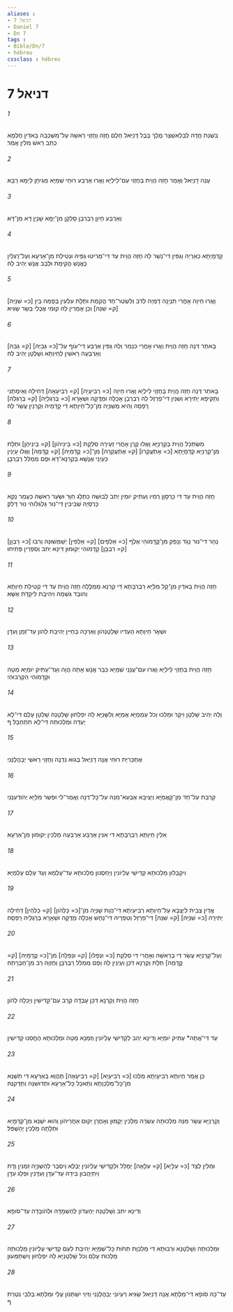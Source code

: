 ```yaml
---
aliases : 
- דניאל 7
- Daniel 7
- Dn 7
tags : 
- Bible/Dn/7
- hébreu
cssclass : hébreu
---
```


# דניאל 7

###### 1
בִּשְׁנַת חֲדָה לְבֵלְאשַׁצַּר מֶלֶךְ בָּבֶל דָּנִיֵּאל חֵלֶם חֲזָה וְחֶזְוֵי רֵאשֵׁהּ עַל־מִשְׁכְּבֵהּ בֵּאדַיִן חֶלְמָא כְתַב רֵאשׁ מִלִּין אֲמַר׃
###### 2
עָנֵה דָנִיֵּאל וְאָמַר חָזֵה הֲוֵית בְּחֶזְוִי עִם־לֵילְיָא וַאֲרוּ אַרְבַּע רוּחֵי שְׁמַיָּא מְגִיחָן לְיַמָּא רַבָּא׃
###### 3
וְאַרְבַּע חֵיוָן רַבְרְבָן סָלְקָן מִן־יַמָּא שָׁנְיָן דָּא מִן־דָּא׃
###### 4
קַדְמָיְתָא כְאַרְיֵה וְגַפִּין דִּי־נְשַׁר לַהּ חָזֵה הֲוֵית עַד דִּי־מְּרִיטוּ גַפַּיהּ וּנְטִילַת מִן־אַרְעָא וְעַל־רַגְלַיִן כֶּאֱנָשׁ הֳקִימַת וּלְבַב אֱנָשׁ יְהִיב לַהּ׃
###### 5
וַאֲרוּ חֵיוָה אָחֳרִי תִנְיָנָה דָּמְיָה לְדֹב וְלִשְׂטַר־חַד הֳקִמַת וּתְלָת עִלְעִין בְּפֻמַּהּ בֵּין [כ= שִׁנַּיַּהּ] [ק= שִׁנַּהּ] וְכֵן אָמְרִין לַהּ קוּמִי אֲכֻלִי בְּשַׂר שַׂגִּיא׃
###### 6
בָּאתַר דְּנָה חָזֵה הֲוֵית וַאֲרוּ אָחֳרִי כִּנְמַר וְלַהּ גַּפִּין אַרְבַּע דִּי־עֹוף עַל־[כ= גַּבַּיַּהּ] [ק= גַּבַּהּ] וְאַרְבְּעָה רֵאשִׁין לְחֵיוְתָא וְשָׁלְטָן יְהִיב לַהּ׃
###### 7
בָּאתַר דְּנָה חָזֵה הֲוֵית בְּחֶזְוֵי לֵילְיָא וַאֲרוּ חֵיוָה [כ= רְבִיעָיָה] [ק= רְבִיעָאָה] דְּחִילָה וְאֵימְתָנִי וְתַקִּיפָא יַתִּירָא וְשִׁנַּיִן דִּי־פַרְזֶל לַהּ רַבְרְבָן אָכְלָה וּמַדֱּקָה וּשְׁאָרָא [כ= בְּרַגְלַיַּהּ] [ק= בְּרַגְלַהּ] רָפְסָה וְהִיא מְשַׁנְּיָה מִן־כָּל־חֵיוָתָא דִּי קָדָמַיהּ וְקַרְנַיִן עֲשַׂר לַהּ׃
###### 8
מִשְׂתַּכַּל הֲוֵית בְּקַרְנַיָּא וַאֲלוּ קֶרֶן אָחֳרִי זְעֵירָה סִלְקָת [כ= בֵּינֵיהֹון] [ק= בֵּינֵיהֵן] וּתְלָת מִן־קַרְנַיָּא קַדְמָיָתָא [כ= אֶתְעֲקַרוּ] [ק= אֶתְעֲקַרָה] מִן־[כ= קֳדָמַיַּהּ] [ק= קֳדָמַהּ] וַאֲלוּ עַיְנִין כְּעַיְנֵי אֲנָשָׁא בְּקַרְנָא־דָא וּפֻם מְמַלִּל רַבְרְבָן׃
###### 9
חָזֵה הֲוֵית עַד דִּי כָרְסָוָן רְמִיו וְעַתִּיק יֹומִין יְתִב לְבוּשֵׁהּ כִּתְלַג חִוָּר וּשְׂעַר רֵאשֵׁהּ כַּעֲמַר נְקֵא כָּרְסְיֵהּ שְׁבִיבִין דִּי־נוּר גַּלְגִּלֹּוהִי נוּר דָּלִק׃
###### 10
נְהַר דִּי־נוּר נָגֵד וְנָפֵק מִן־קֳדָמֹוהִי אֶלֶף [כ= אַלְפַיִם] [ק= אַלְפִין] יְשַׁמְּשׁוּנֵּהּ וְרִבֹּו [כ= רַבְּוָן] [ק= רִבְבָן] קָדָמֹוהִי יְקוּמוּן דִּינָא יְתִב וְסִפְרִין פְּתִיחוּ׃
###### 11
חָזֵה הֲוֵית בֵּאדַיִן מִן־קָל מִלַּיָּא רַבְרְבָתָא דִּי קַרְנָא מְמַלֱּלָה חָזֵה הֲוֵית עַד דִּי קְטִילַת חֵיוְתָא וְהוּבַד גִּשְׁמַהּ וִיהִיבַת לִיקֵדַת אֶשָּׁא׃
###### 12
וּשְׁאָר חֵיוָתָא הֶעְדִּיו שָׁלְטָנְהֹון וְאַרְכָה בְחַיִּין יְהִיבַת לְהֹון עַד־זְמַן וְעִדָּן׃
###### 13
חָזֵה הֲוֵית בְּחֶזְוֵי לֵילְיָא וַאֲרוּ עִם־עֲנָנֵי שְׁמַיָּא כְּבַר אֱנָשׁ אָתֵה הֲוָה וְעַד־עַתִּיק יֹומַיָּא מְטָה וּקְדָמֹוהִי הַקְרְבוּהִי׃
###### 14
וְלֵהּ יְהִיב שָׁלְטָן וִיקָר וּמַלְכוּ וְכֹל עַמְמַיָּא אֻמַיָּא וְלִשָּׁנַיָּא לֵהּ יִפְלְחוּן שָׁלְטָנֵהּ שָׁלְטָן עָלַם דִּי־לָא יֶעְדֵּה וּמַלְכוּתֵהּ דִּי־לָא תִתְחַבַּל׃ ף
###### 15
אֶתְכְּרִיַּת רוּחִי אֲנָה דָנִיֵּאל בְּגֹוא נִדְנֶה וְחֶזְוֵי רֵאשִׁי יְבַהֲלֻנַּנִי׃
###### 16
קִרְבֵת עַל־חַד מִן־קָאֲמַיָּא וְיַצִּיבָא אֶבְעֵא־מִנֵּהּ עַל־כָּל־דְּנָה וַאֲמַר־לִי וּפְשַׁר מִלַּיָּא יְהֹודְעִנַּנִי׃
###### 17
אִלֵּין חֵיוָתָא רַבְרְבָתָא דִּי אִנִּין אַרְבַּע אַרְבְּעָה מַלְכִין יְקוּמוּן מִן־אַרְעָא׃
###### 18
וִיקַבְּלוּן מַלְכוּתָא קַדִּישֵׁי עֶלְיֹונִין וְיַחְסְנוּן מַלְכוּתָא עַד־עָלְמָא וְעַד עָלַם עָלְמַיָּא׃
###### 19
אֱדַיִן צְבִית לְיַצָּבָא עַל־חֵיוְתָא רְבִיעָיְתָא דִּי־הֲוָת שָׁנְיָה מִן־[כ= כָּלְּהֹון] [ק= כָּלְּהֵין] דְּחִילָה יַתִּירָה [כ= שִׁנַּיַּהּ] [ק= שִׁנַּהּ] דִּי־פַרְזֶל וְטִפְרַיהּ דִּי־נְחָשׁ אָכְלָה מַדֲּקָה וּשְׁאָרָא בְּרַגְלַיהּ רָפְסָה׃
###### 20
וְעַל־קַרְנַיָּא עֲשַׂר דִּי בְרֵאשַׁהּ וְאָחֳרִי דִּי סִלְקַת [כ= וּנְפַלוּ] [ק= וּנְפַלָה] מִן־[כ= קֳדָמַיַּהּ] [ק= קֳדָמַהּ] תְּלָת וְקַרְנָא דִכֵּן וְעַיְנִין לַהּ וְפֻם מְמַלִּל רַבְרְבָן וְחֶזְוַהּ רַב מִן־חַבְרָתַהּ׃
###### 21
חָזֵה הֲוֵית וְקַרְנָא דִכֵּן עָבְדָה קְרָב עִם־קַדִּישִׁין וְיָכְלָה לְהֹון׃
###### 22
עַד דִּי־אֲתָה* עַתִּיק יֹומַיָּא וְדִינָא יְהִב לְקַדִּישֵׁי עֶלְיֹונִין וְזִמְנָא מְטָה וּמַלְכוּתָא הֶחֱסִנוּ קַדִּישִׁין׃
###### 23
כֵּן אֲמַר חֵיוְתָא רְבִיעָיְתָא מַלְכוּ [כ= רְבִיעָיָא] [ק= רְבִיעָאָה] תֶּהֱוֵא בְאַרְעָא דִּי תִשְׁנֵא מִן־כָּל־מַלְכְוָתָא וְתֵאכֻל כָּל־אַרְעָא וּתְדוּשִׁנַּהּ וְתַדְּקִנַּהּ׃
###### 24
וְקַרְנַיָּא עֲשַׂר מִנַּהּ מַלְכוּתָה עַשְׂרָה מַלְכִין יְקֻמוּן וְאָחֳרָן יְקוּם אַחֲרֵיהֹון וְהוּא יִשְׁנֵא מִן־קַדְמָיֵא וּתְלָתָה מַלְכִין יְהַשְׁפִּל׃
###### 25
וּמִלִּין לְצַד [כ= עִלָּיָא] [ק= עִלָּאָה] יְמַלִּל וּלְקַדִּישֵׁי עֶלְיֹונִין יְבַלֵּא וְיִסְבַּר לְהַשְׁנָיָה זִמְנִין וְדָת וְיִתְיַהֲבוּן בִּידֵהּ עַד־עִדָּן וְעִדָּנִין וּפְלַג עִדָּן׃
###### 26
וְדִינָא יִתִּב וְשָׁלְטָנֵהּ יְהַעְדֹּון לְהַשְׁמָדָה וּלְהֹובָדָה עַד־סֹופָא׃
###### 27
וּמַלְכוּתָה וְשָׁלְטָנָא וּרְבוּתָא דִּי מַלְכְוָת תְּחֹות כָּל־שְׁמַיָּא יְהִיבַת לְעַם קַדִּישֵׁי עֶלְיֹונִין מַלְכוּתֵהּ מַלְכוּת עָלַם וְכֹל שָׁלְטָנַיָּא לֵהּ יִפְלְחוּן וְיִשְׁתַּמְּעוּן׃
###### 28
עַד־כָּה סֹופָא דִי־מִלְּתָא אֲנָה דָנִיֵּאל שַׂגִּיא רַעְיֹונַי יְבַהֲלֻנַּנִי וְזִיוַי יִשְׁתַּנֹּון עֲלַי וּמִלְּתָא בְּלִבִּי נִטְרֵת׃ ף
